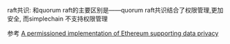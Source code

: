 raft共识: 和quorum raft的主要区别是——quorum raft共识结合了权限管理,更加安全, 而simplechain 不支持权限管理

参考
[A permissioned implementation of Ethereum supporting data privacy](https://www.goquorum.com/)